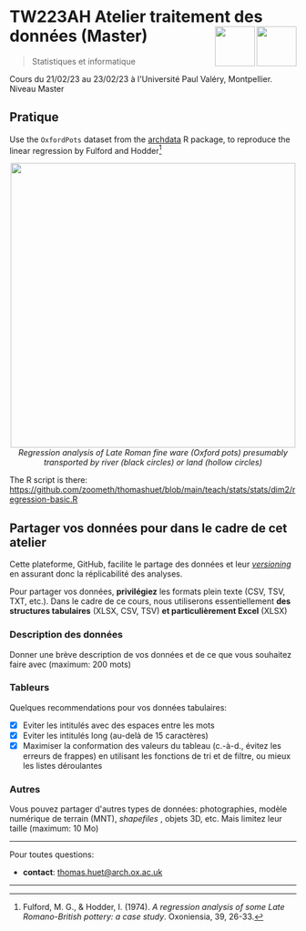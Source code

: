 # TW223AH Atelier traitement des données (Master) <img src="../../../img/inst-uni-oxford.png" height='70px' align="right"/><img src="../../../img/inst-asm-cnrs.png" height='70px' align="right"/>
> Statistiques et informatique 

Cours du 21/02/23 au 23/02/23 à l'Université Paul Valéry, Montpellier. Niveau Master

## Pratique

Use the `OxfordPots` dataset from the [archdata](https://cran.r-project.org/web/packages/archdata/index.html) R package, to reproduce the linear regression by Fulford and Hodder[^1]
  
<p align="center">
<img src="../images/art-pottery-OxfordPots.jpg" height='500px' align="center"/><br>
<em> Regression analysis of Late Roman fine ware (Oxford pots) presumably transported by river (black circles) or land (hollow circles)</em>
</p>
  
The R script is there: https://github.com/zoometh/thomashuet/blob/main/teach/stats/stats/dim2/regression-basic.R

## Partager vos données pour dans le cadre de cet atelier

Cette plateforme, GitHub, facilite le partage des données et leur [*versioning*](https://docs.github.com/en/get-started/using-git/about-git) en assurant donc la réplicabilité des analyses.  

Pour partager vos données, **privilégiez** les formats plein texte (CSV, TSV, TXT, etc.). Dans le cadre de ce cours, nous utiliserons essentiellement **des structures tabulaires** (XLSX, CSV, TSV) **et particulièrement Excel** (XLSX)

### Description des données

Donner une brève description de vos données et de ce que vous souhaitez faire avec (maximum: 200 mots)

### Tableurs

Quelques recommendations pour vos données tabulaires:

- [X] Eviter les intitulés avec des espaces entre les mots
- [X] Eviter les intitulés long (au-delà de 15 caractères)
- [X] Maximiser la conformation des valeurs du tableau (c.-à-d., évitez les erreurs de frappes) en utilisant les fonctions de tri et de filtre, ou mieux les listes déroulantes 

### Autres

Vous pouvez partager d'autres types de données: photographies, modèle numérique de terrain (MNT), *shapefiles* , objets 3D, etc. Mais limitez leur taille (maximum: 10 Mo)

---

Pour toutes questions:

- **contact**: thomas.huet@arch.ox.ac.uk

---

[^1]: Fulford, M. G., & Hodder, I. (1974). *A regression analysis of some Late Romano-British pottery: a case study*. Oxoniensia, 39, 26-33.